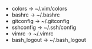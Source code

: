 - colors -> ~/.vim/colors
- bashrc -> ~/.bashrc
- gitconfig -> ~/.gitconfig
- sshconfig -> ~/.ssh/config
- vimrc -> ~/.vimrc
- bash_logout -> ~/.bash_logout
